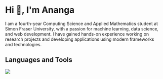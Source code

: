 # Hi 👋, I'm Ananga

I am a fourth-year Computing Science and Applied Mathematics student at Simon Fraser University, with a passion for machine learning, data science, and web development. I have gained hands-on experience working on research projects and developing applications using modern frameworks and technologies.

## Languages and Tools

![](https://skillicons.dev/icons?i=python,javascript,typescript,java,react,bootstrap,pandas,matplotlib,scikit,git,github,c,c++,r,html,css,vscode,pycharm,eclipse,latex)

